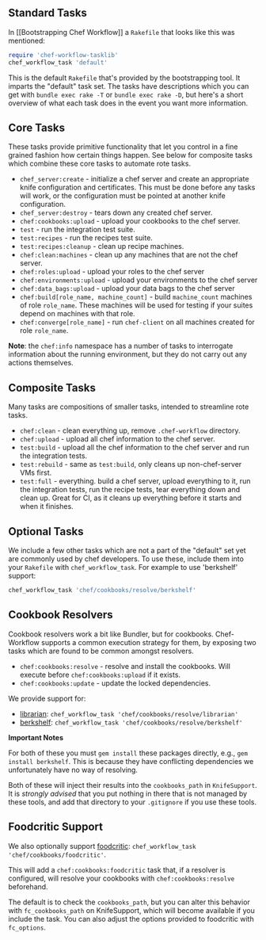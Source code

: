 Standard Tasks
--------------

In [[Bootstrapping Chef Workflow]] a `Rakefile` that looks like this was mentioned:

```ruby
require 'chef-workflow-tasklib'
chef_workflow_task 'default'
```

This is the default `Rakefile` that's provided by the bootstrapping tool. It imparts the
"default" task set. The tasks have descriptions which you can get with `bundle
exec rake -T` or `bundle exec rake -D`, but here's a short overview of what
each task does in the event you want more information.

Core Tasks
----------

These tasks provide primitive functionality that let you control in a fine
grained fashion how certain things happen. See below for composite tasks which
combine these core tasks to automate rote tasks.

* `chef_server:create` - initialize a chef server and create an appropriate knife
  configuration and certificates. This must be done before any tasks will work,
  or the configuration must be pointed at another knife configuration.
* `chef_server:destroy` - tears down any created chef server.
* `chef:cookbooks:upload` - upload your cookbooks to the chef server.
* `test` - run the integration test suite.
* `test:recipes` - run the recipes test suite.
* `test:recipes:cleanup` - clean up recipe machines.
* `chef:clean:machines` - clean up any machines that are not the chef server.
* `chef:roles:upload` - upload your roles to the chef server
* `chef:environments:upload` - upload your environments to the chef server
* `chef:data_bags:upload` - upload your data bags to the chef server
* `chef:build[role_name, machine_count]` - build `machine_count` machines of
  role `role_name`. These machines will be used for testing if your suites
  depend on machines with that role.
* `chef:converge[role_name]` - run `chef-client` on all machines created for
  role `role_name`.

**Note**: the `chef:info` namespace has a number of tasks to interrogate
information about the running environment, but they do not carry out any
actions themselves.

Composite Tasks
---------------

Many tasks are compositions of smaller tasks, intended to streamline rote tasks.

* `chef:clean` - clean everything up, remove `.chef-workflow` directory. 
* `chef:upload` - upload all chef information to the chef server.
* `test:build` - upload all the chef information to the chef server and run the
  integration tests.
* `test:rebuild` - same as `test:build`, only cleans up non-chef-server VMs first.
* `test:full` - everything. build a chef server, upload everything to it, run
  the integration tests, run the recipe tests, tear everything down and clean
  up. Great for CI, as it cleans up everything before it starts and when it
  finishes.

Optional Tasks
--------------

We include a few other tasks which are not a part of the "default" set yet are
commonly used by chef developers. To use these, include them into your
`Rakefile` with `chef_workflow_task`. For example to use 'berkshelf' support:

```ruby
chef_workflow_task 'chef/cookbooks/resolve/berkshelf'
```

Cookbook Resolvers
------------------

Cookbook resolvers work a bit like Bundler, but for cookbooks. Chef-Workflow
supports a common execution strategy for them, by exposing two tasks which are
found to be common amongst resolvers.

* `chef:cookbooks:resolve` - resolve and install the cookbooks. Will execute before
  `chef:cookbooks:upload` if it exists.
* `chef:cookbooks:update` - update the locked dependencies.

We provide support for:

* [librarian](https://github.com/applicationsonline/librarian):
  `chef_workflow_task 'chef/cookbooks/resolve/librarian'`
* [berkshelf](https://github.com/RiotGames/berkshelf): `chef_workflow_task
  'chef/cookbooks/resolve/berkshelf'`

**Important Notes**

For both of these you must `gem install` these packages directly, e.g., `gem
install berkshelf`. This is because they have conflicting dependencies we
unfortunately have no way of resolving.

Both of these will inject their results into the `cookbooks_path` in
`KnifeSupport`. It is *strongly advised* that you put nothing in there that is
not managed by these tools, and add that directory to your `.gitignore` if you
use these tools.

Foodcritic Support
------------------

We also optionally support [foodcritic](https://github.com/acrmp/foodcritic):
`chef_workflow_task 'chef/cookbooks/foodcritic'`.

This will add a `chef:cookbooks:foodcritic` task that, if a resolver is configured,
will resolve your cookbooks with `chef:cookbooks:resolve` beforehand.

The default is to check the `cookbooks_path`, but you can alter this behavior
with `fc_cookbooks_path` on KnifeSupport, which will become available if you
include the task. You can also adjust the options provided to foodcritic with
`fc_options`.
